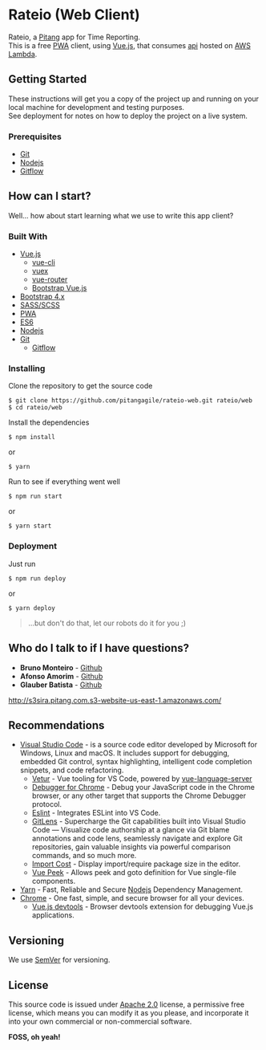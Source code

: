 # Rateio (Web Client)
Rateio, a [Pitang] app for Time Reporting.  
This is a free [PWA] client, using [Vue.js], that consumes [api] hosted on [AWS Lambda].

## Getting Started

These instructions will get you a copy of the project up and running on your local machine for development and testing purposes.  
See deployment for notes on how to deploy the project on a live system.

### Prerequisites

* [Git]
* [Nodejs]
* [Gitflow]

## How can I start?

Well... how about start learning what we use to write this app client?

### Built With

* [Vue.js]
  * [vue-cli]
  * [vuex]
  * [vue-router]
  * [Bootstrap Vue.js]
* [Bootstrap 4.x]
* [SASS/SCSS]
* [PWA]
* [ES6]
* [Nodejs]
* [Git]
  * [Gitflow]


### Installing

Clone the repository to get the source code

```
$ git clone https://github.com/pitangagile/rateio-web.git rateio/web
$ cd rateio/web
```

Install the dependencies

```
$ npm install
```
or

```
$ yarn
```

Run to see if everything went well

```
$ npm run start
```
or

```
$ yarn start
```

### Deployment
Just run

```
$ npm run deploy
```
or

```
$ yarn deploy
```
>...but don't do that, let our robots do it for you ;)

## Who do I talk to if I have questions?
* **Bruno Monteiro** - [Github](https://github.com/bunomonteiro)
* **Afonso Amorim** - [Github](https://github.com/afonsosa)
* **Glauber Batista** - [Github](https://github.com/glauberbatista)

http://s3sira.pitang.com.s3-website-us-east-1.amazonaws.com/

## Recommendations

* [Visual Studio Code] - is a source code editor developed by Microsoft for Windows, Linux and macOS. It includes support for debugging, embedded Git control, syntax highlighting, intelligent code completion snippets, and code refactoring.
  * [Vetur] - Vue tooling for VS Code, powered by [vue-language-server]
  * [Debugger for Chrome] - Debug your JavaScript code in the Chrome browser, or any other target that supports the Chrome Debugger protocol.
  * [Eslint] - Integrates ESLint into VS Code.
  * [GitLens] - Supercharge the Git capabilities built into Visual Studio Code — Visualize code authorship at a glance via Git blame annotations and code lens, seamlessly navigate and explore Git repositories, gain valuable insights via powerful comparison commands, and so much more.
  * [Import Cost] - Display import/require package size in the editor.
  * [Vue Peek] - Allows peek and goto definition for Vue single-file components.
* [Yarn] - Fast, Reliable and Secure [Nodejs] Dependency Management.
* [Chrome] - One fast, simple, and secure browser for all your devices.
  * [Vue.js devtools] - Browser devtools extension for debugging Vue.js applications.

## Versioning

We use [SemVer](http://semver.org/) for versioning.

## License

This source code is issued under [Apache 2.0](http://www.apache.org/licenses/LICENSE-2.0) license, a permissive free license, which means you can modify it as you please, and incorporate it into your own commercial or non-commercial software.

**FOSS, oh yeah!**

[Pitang]: <https://www.pitang.com/>
[api]: <https://github.com/pitangagile/rateio-api>
[Nodejs]: <http://nodejs.org>
[Git]: <https://git-scm.com>
[Gitflow]: <https://github.com/nvie/gitflow/wiki/Installation>
[Vue.js]: <https://vuejs.org>
[PWA]: <https://github.com/vuejs-templates/pwa>
[Bootstrap 4.x]: <https://getbootstrap.com/docs/4.1/getting-started/introduction/>
[Bootstrap Vue.js]: <https://bootstrap-vue.js.org>
[SASS/SCSS]: <https://sass-lang.com/>
[PWA]: <https://developers.google.com/web/progressive-web-apps/>
[AWS Lambda]: <https://aws.amazon.com/lambda/>
[ES6]: <http://es6-features.org/#Constants>
[Vuex]: <https://github.com/vuejs/vuex>
[vue-router]: <https://github.com/vuejs/vue-router>
[vue-cli]: <https://github.com/vuejs/vue-cli>
[Visual Studio Code]: <https://code.visualstudio.com/>
[vetur]: <https://marketplace.visualstudio.com/items?itemName=octref.vetur>
[vue-language-server]: <https://github.com/vuejs/vetur/tree/master/server>
[Debugger for Chrome]: <https://marketplace.visualstudio.com/items?itemName=msjsdiag.debugger-for-chrome>
[GitLens]: <https://marketplace.visualstudio.com/items?itemName=eamodio.gitlens>
[Eslint]: <https://marketplace.visualstudio.com/items?itemName=dbaeumer.vscode-eslint>
[Chrome]: <https://www.google.com/chrome/>
[Vue.js devtools]: <https://chrome.google.com/webstore/detail/vuejs-devtools/nhdogjmejiglipccpnnnanhbledajbpd>
[Import Cost]: <https://marketplace.visualstudio.com/items?itemName=wix.vscode-import-cost>
[Vue Peek]: <https://marketplace.visualstudio.com/items?itemName=dariofuzinato.vue-peek>
[yarn]: <https://yarnpkg.com/en/>
